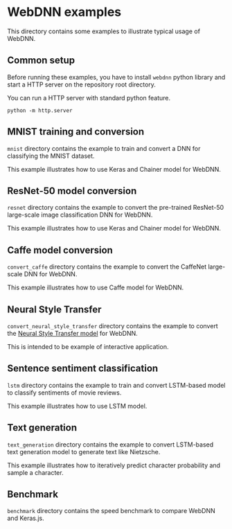 # WebDNN examples
This directory contains some examples to illustrate typical usage of WebDNN.

## Common setup
Before running these examples, you have to install `webdnn` python library and start a HTTP server on the repository root directory.

You can run a HTTP server with standard python feature.

```
python -m http.server
```

## MNIST training and conversion
`mnist` directory contains the example to train and convert a DNN for classifying the MNIST dataset.

This example illustrates how to use Keras and Chainer model for WebDNN.

## ResNet-50 model conversion
`resnet` directory contains the example to convert the pre-trained ResNet-50 large-scale image classification DNN for WebDNN.

This example illustrates how to use Keras and Chainer model for WebDNN.

## Caffe model conversion
`convert_caffe` directory contains the example to convert the CaffeNet large-scale DNN for WebDNN.

This example illustrates how to use Caffe model for WebDNN.

## Neural Style Transfer
`convert_neural_style_transfer` directory contains the example to convert the [Neural Style Transfer model](https://github.com/gafr/chainer-fast-neuralstyle-models) for WebDNN.

This is intended to be example of interactive application.

## Sentence sentiment classification
`lstm` directory contains the example to train and convert LSTM-based model to classify sentiments of movie reviews.

This example illustrates how to use LSTM model.

## Text generation
`text_generation` directory contains the example to convert LSTM-based text generation model to generate text like Nietzsche.

This example illustrates how to iteratively predict character probability and sample a character.

## Benchmark
`benchmark` directory contains the speed benchmark to compare WebDNN and Keras.js.
